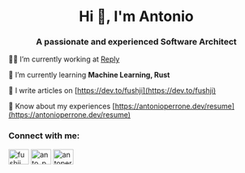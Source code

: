<h1 align="center">Hi 👋, I'm Antonio</h1>
<h3 align="center">A passionate and experienced Software Architect</h3>

👨‍💻 I’m currently working at [Reply](www.reply.com)

🌱 I’m currently learning **Machine Learning, Rust**

📝 I write articles on [https://dev.to/fushji](https://dev.to/fushji)

📄 Know about my experiences [https://antonioperrone.dev/resume](https://antonioperrone.dev/resume)

<h3 align="left">Connect with me:</h3>
<p align="left">
<a href="https://dev.to/fushji" target="blank"><img align="center" src="https://raw.githubusercontent.com/rahuldkjain/github-profile-readme-generator/master/src/images/icons/Social/devto.svg" alt="fushji" height="30" width="40" /></a>
<a href="https://twitter.com/anto_perrone" target="blank"><img align="center" src="https://raw.githubusercontent.com/rahuldkjain/github-profile-readme-generator/master/src/images/icons/Social/twitter.svg" alt="anto_perrone" height="30" width="40" /></a>
<a href="https://linkedin.com/in/antoperrone" target="blank"><img align="center" src="https://raw.githubusercontent.com/rahuldkjain/github-profile-readme-generator/master/src/images/icons/Social/linked-in-alt.svg" alt="antoperrone" height="30" width="40" /></a>
</p>
